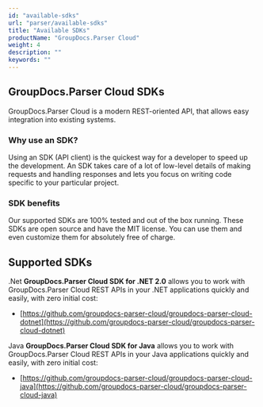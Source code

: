 ```yaml
---
id: "available-sdks"
url: "parser/available-sdks"
title: "Available SDKs"
productName: "GroupDocs.Parser Cloud"
weight: 4
description: ""
keywords: ""
---
```







## GroupDocs.Parser Cloud SDKs ##

GroupDocs.Parser Cloud is a modern REST-oriented API, that allows easy integration into existing systems.

### Why use an SDK? ###

Using an SDK (API client) is the quickest way for a developer to speed up the development. An SDK takes care of a lot of low-level details of making requests and handling responses and lets you focus on writing code specific to your particular project.

### SDK benefits ###

Our supported SDKs are 100% tested and out of the box running. These SDKs are open source and have the MIT license. You can use them and even customize them for absolutely free of charge.

## Supported SDKs ##

.Net **GroupDocs.Parser Cloud SDK for .NET 2.0** allows you to work with GroupDocs.Parser Cloud REST APIs in your .NET applications quickly and easily, with zero initial cost:

* [https://github.com/groupdocs-parser-cloud/groupdocs-parser-cloud-dotnet](https://github.com/groupdocs-parser-cloud/groupdocs-parser-cloud-dotnet)

Java **GroupDocs.Parser Cloud SDK for Java** allows you to work with GroupDocs.Parser Cloud REST APIs in your Java applications quickly and easily, with zero initial cost:

* [https://github.com/groupdocs-parser-cloud/groupdocs-parser-cloud-java](https://github.com/groupdocs-parser-cloud/groupdocs-parser-cloud-java)
